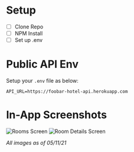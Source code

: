 # Setup

-   [ ] Clone Repo
-   [ ] NPM Install
-   [ ] Set up .env

# Public API Env

Setup your `.env` file as below:

    API_URL=https://foobar-hotel-api.herokuapp.com

# In-App Screenshots

![Rooms Screen](https://user-images.githubusercontent.com/23238488/117866375-a452ea00-b2c9-11eb-9818-69414c08b5a1.png)
![Room Details Screen](https://user-images.githubusercontent.com/23238488/117866428-b765ba00-b2c9-11eb-909d-42ffc3257887.png)

_All images as of 05/11/21_
